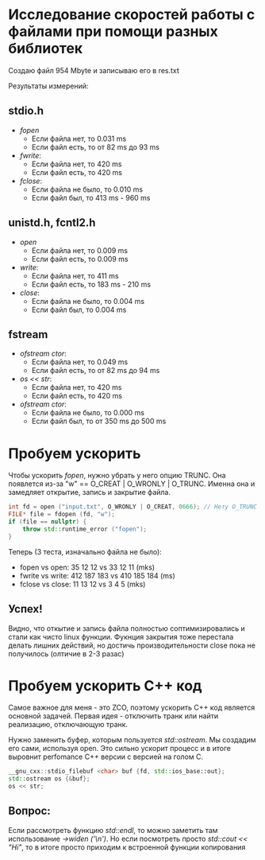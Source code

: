 Исследование скоростей работы с файлами при помощи разных библиотек
===

Создаю файл 954 Mbyte и записываю его в res.txt

Результаты измерений:

## stdio.h
* *fopen*
  * Если файла нет, то 0.031 ms
  * Если файл есть, то от 82 ms до 93 ms
* *fwrite*:
  * Если файла нет, то 420 ms
  * Если файл есть, то 420 ms
* *fclose*:
  * Если файла не было, то 0.010 ms
  * Если файл был, то 413 ms - 960 ms

## unistd.h, fcntl2.h
* *open*
  * Если файла нет, то 0.009 ms
  * Если файл есть, то 0.009 ms
* *write*:
  * Если файла нет, то 411 ms
  * Если файл есть, то 183 ms - 210 ms
* *close*:
  * Если файла не было, то 0.004 ms
  * Если файл был, то 0.004 ms

## fstream
* *ofstream ctor*:
  * Если файла нет, то 0.049 ms
  * Если файл есть, то от 82 ms до 94 ms
* *os << str*:
  * Если файла нет, то 420 ms
  * Если файл есть, то 420 ms
* *ofstream ctor*:
  * Если файла не было, то 0.000 ms
  * Если файл был, то от 350 ms до 500 ms

# Пробуем ускорить
Чтобы ускорить *fopen*, нужно убрать у него опцию TRUNC.
Она появлется из-за "w" == O_CREAT | O_WRONLY | O_TRUNC.
Именна она и замедляет открытие, запись и закрытие файла.
```cpp
int fd = open ("input.txt", O_WRONLY | O_CREAT, 0666); // Нету O_TRUNC
FILE* file = fdopen (fd, "w");
if (file == nullptr) {
    throw std::runtime_error ("fopen");
}
```

Теперь (3 теста, изначально файла не было):

* fopen vs open:   35 12 12 vs 33 12 11       (mks)
* fwrite vs write: 412 187 183 vs 410 185 184 (ms)
* fclose vs close: 11 13 12 vs 3 4 5          (mks)

## Успех!

Видно, что откытие и запись файла полностью соптимизировались и стали как
чисто linux функции. Фукнция закрытия тоже перестала делать лишних действий, но
достичь производительности close пока не получилось (олтичие в 2-3 разаc)

# Пробуем ускорить C++ код
Самое важное для меня - это ZCO, поэтому ускорить C++ код является основной задачей.
Первая идея - отключить транк или найти реализацию, отключающую транк.

Нужно заменить буфер, которым пользуется *std::ostream*. Мы создадим его сами,
используя open. Это сильно ускорит процесс и в итоге выровнит perfomance
C++ версии с версией на голом C.
```cpp
__gnu_cxx::stdio_filebuf <char> buf {fd, std::ios_base::out};
std::ostream os {&buf};
os << str;
```


## Вопрос:
Если рассмотреть функцию *std::endl*, то можно заметить там использование
*->widen ('\n')*.
Но если посмотреть просто *std::cout << "Hi"*, то в итоге просто приходим
к встроенной функции копирования
